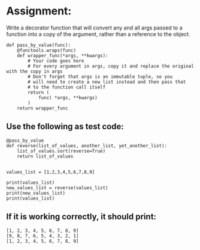 # Assignment:

Write a decorator function that will convert any and all args passed to a function into a copy of the argument, rather than a reference to the object.

```
def pass_by_value(func):
    @functools.wraps(func)
    def wrapper_func(*args, **kwargs):
        # Your code goes here
        # For every argument in args, copy it and replace the original with the copy in args
        # Don't forget that args is an immutable tuple, so you
        # will need to create a new list instead and then pass that
        # to the function call itself
        return (
            func( *args, **kwargs)
        )
    return wrapper_func
```

## Use the following as test code:

```
@pass_by_value
def reverse(list_of_values, another_list, yet_another_list):
    list_of_values.sort(reverse=True)
    return list_of_values


values_list = [1,2,3,4,5,6,7,8,9]

print(values_list)
new_values_list = reverse(values_list)
print(new_values_list)
print(values_list)
```

## If it is working correctly, it should print:

```
[1, 2, 3, 4, 5, 6, 7, 8, 9]
[9, 8, 7, 6, 5, 4, 3, 2, 1]
[1, 2, 3, 4, 5, 6, 7, 8, 9]
```
